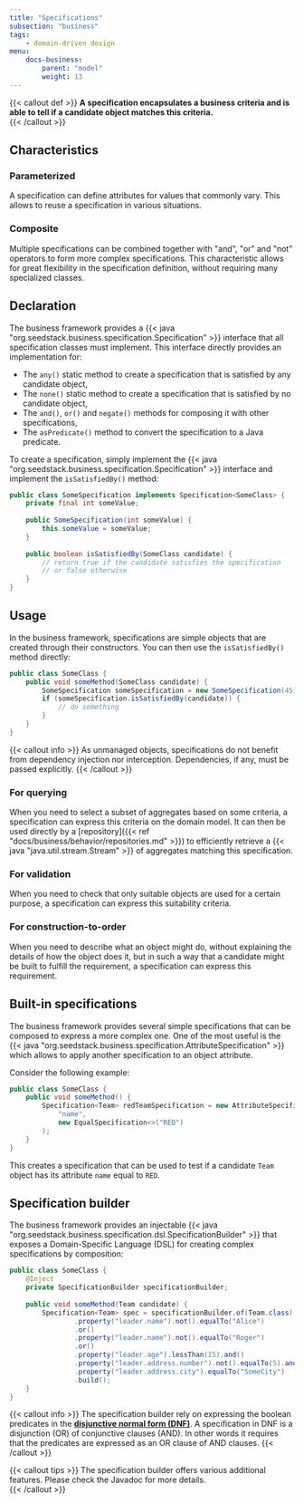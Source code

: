 ```yaml
---
title: "Specifications"
subsection: "business"
tags:
    - domain-driven design
menu:
    docs-business:
        parent: "model"
        weight: 13
---
```


{{< callout def >}}
**A specification encapsulates a business criteria and is able to tell if a candidate object matches this criteria.**  
{{< /callout >}}
<!--more-->

## Characteristics

### Parameterized

A specification can define attributes for values that commonly vary. This allows to reuse a specification in various
situations. 

### Composite

Multiple specifications can be combined together with "and", "or" and "not" operators to form more complex specifications.
This characteristic allows for great flexibility in the specification definition, without requiring many specialized classes.  

## Declaration

The business framework provides a {{< java "org.seedstack.business.specification.Specification" >}} interface that all
specification classes must implement. This interface directly provides an implementation for:
 
* The `any()` static method to create a specification that is satisfied by any candidate object,
* The `none()` static method to create a specification that is satisfied by no candidate object,
* The `and()`, `or()` and `negate()` methods for composing it with other specifications,
* The `asPredicate()` method to convert the specification to a Java predicate.

To create a specification, simply implement the {{< java "org.seedstack.business.specification.Specification" >}} interface
and implement the `isSatisfiedBy()` method:

```java
public class SomeSpecification implements Specification<SomeClass> {
    private final int someValue;
    
    public SomeSpecification(int someValue) {
        this.someValue = someValue;
    }    
    
    public boolean isSatisfiedBy(SomeClass candidate) {
        // return true if the candidate satisfies the specification
        // or false otherwise
    }
}
```  

## Usage

In the business framework, specifications are simple objects that are created through their constructors. You can then
use the `isSatisfiedBy()` method directly:

```java
public class SomeClass {
    public void someMethod(SomeClass candidate) {
        SomeSpecification someSpecification = new SomeSpecification(45);
        if (someSpecification.isSatisfiedBy(candidate)) {
            // do something
        }
    }
}
```

{{< callout info >}}
As unmanaged objects, specifications do not benefit from dependency injection nor interception. Dependencies, if any,
must be passed explicitly.
{{< /callout >}}

### For querying

When you need to select a subset of aggregates based on some criteria, a specification can express this criteria on the 
domain model. It can then be used directly by a [repository]({{< ref "docs/business/behavior/repositories.md" >}})
to efficiently retrieve a {{< java "java.util.stream.Stream" >}} of aggregates matching this specification.

### For validation

When you need to check that only suitable objects are used for a certain purpose, a specification can express this 
suitability criteria.

### For construction-to-order

When you need to describe what an object might do, without explaining the details of how the object does it, but in such 
a way that a candidate might be built to fulfill the requirement, a specification can express this requirement.

## Built-in specifications

The business framework provides several simple specifications that can be composed to express a more complex one. One of
the most useful is the {{< java "org.seedstack.business.specification.AttributeSpecification" >}} which allows to
apply another specification to an object attribute.

Consider the following example:

```java
public class SomeClass {
    public void someMethod() {
        Specification<Team> redTeamSpecification = new AttributeSpecification<>(
            "name", 
            new EqualSpecification<>("RED")
        );
    }
}
```

This creates a specification that can be used to test if a candidate `Team` object has its attribute `name` equal to `RED`.

## Specification builder

The business framework provides an injectable {{< java "org.seedstack.business.specification.dsl.SpecificationBuilder" >}} 
that exposes a Domain-Specific Language (DSL) for creating complex specifications by composition: 

```java
public class SomeClass {
    @Inject
    private SpecificationBuilder specificationBuilder;
    
    public void someMethod(Team candidate) {
        Specification<Team> spec = specificationBuilder.of(Team.class)
                .property("leader.name").not().equalTo("Alice")
                .or()
                .property("leader.name").not().equalTo("Roger")
                .or()
                .property("leader.age").lessThan(15).and()
                .property("leader.address.number").not().equalTo(5).and()
                .property("leader.address.city").equalTo("SomeCity")
                .build();
    }
}
```

{{< callout info >}}
The specification builder rely on expressing the boolean predicates in the **[disjunctive normal form (DNF)](https://en.wikipedia.org/wiki/Disjunctive_normal_form)**. 
A specification in DNF is a disjunction (OR) of conjunctive clauses (AND). In other words it requires that the predicates 
are expressed as an OR clause of AND clauses.
{{< /callout >}}

{{< callout tips >}}
The specification builder offers various additional features. Please check the Javadoc for more details.  
{{< /callout >}}

